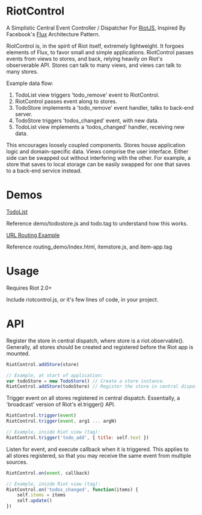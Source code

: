 RiotControl
============

A Simplistic Central Event Controller / Dispatcher For [RiotJS](https://github.com/muut/riotjs), Inspired By Facebook's [Flux](https://github.com/facebook/flux) Architecture Pattern. 

RiotControl is, in the spirit of Riot itself, extremely lightweight. It forgoes elements of Flux, to favor small and simple applications. RiotControl passes events from views to stores, and back, relying heavily on Riot's observerable API. Stores can talk to many views, and views can talk to many stores.

Example data flow:

1. TodoList view triggers 'todo_remove' event to RiotControl.
2. RiotControl passes event along to stores.
3. TodoStore implements a 'todo_remove' event handler, talks to back-end server.
4. TodoStore triggers 'todos_changed' event, with new data.
5. TodoList view implements a 'todos_changed' handler, receiving new data.

This encourages loosely coupled components. Stores house application logic and domain-specific data. Views comprise the user interface. Either side can be swapped out without interfering with the other. For example, a store that saves to local storage can be easily swapped for one that saves to a back-end service instead.

Demos
============

[TodoList](http://jimsparkman.github.io/RiotControl/demo/)

Reference demo/todostore.js and todo.tag to understand how this works.

[URL Routing Example](http://jimsparkman.github.io/RiotControl/routing_demo/)

Reference routing_demo/index.html, itemstore.js, and item-app.tag

Usage
============

Requires Riot 2.0+

Include riotcontrol.js, or it's few lines of code, in your project.

API
============

Register the store in central dispatch, where store is a riot.observable(). Generally, all stores should be created and registered before the Riot app is mounted.

```javascript
RiotControl.addStore(store) 

// Example, at start of application:
var todoStore = new TodoStore() // Create a store instance.
RiotControl.addStore(todoStore) // Register the store in central dispatch.
```

Trigger event on all stores registered in central dispatch. Essentially, a 'broadcast' version of Riot's el.trigger() API.

```javascript
RiotControl.trigger(event)
RiotControl.trigger(event, arg1 ... argN)

// Example, inside Riot view (tag):
RiotControl.trigger('todo_add', { title: self.text })
```

Listen for event, and execute callback when it is triggered. This applies to all stores registered, so that you may receive the same event from multiple sources.

```javascript
RiotControl.on(event, callback)

// Example, inside Riot view (tag):
RiotControl.on('todos_changed', function(items) {
    self.items = items
    self.update()
})
```
